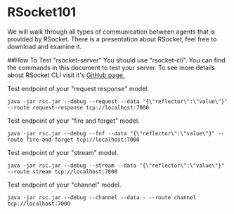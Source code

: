 # RSocket101
We will walk through all types of communication between agents that is provided by RSocket. There is a presentation about RSocket, feel free to download and examine it.

##How To Test "rsocket-server"
You should use "rsocket-cli". You can find the commands in this document to test your server. To see more details about RSocket CLI visit it's [GitHub page.](https://github.com/making/rsc)

Test endpoint of your "request response" model.
```
java -jar rsc.jar --debug --request --data "{\"reflector\":\"value\"}" --route request-response tcp://localhost:7000
```
Test endpoint of your "fire and forget" model.
```
java -jar rsc.jar --debug --fnf --data "{\"reflector\":\"value\"}" --route fire-and-forget tcp://localhost:7000
```
Test endpoint of your "stream" model.
```
java -jar rsc.jar --debug --stream --data "{\"reflector\":\"value\"}" --route stream tcp://localhost:7000
```
Test endpoint of your "channel" model.
```
java -jar rsc.jar --debug --channel --data - --route channel tcp://localhost:7000
```